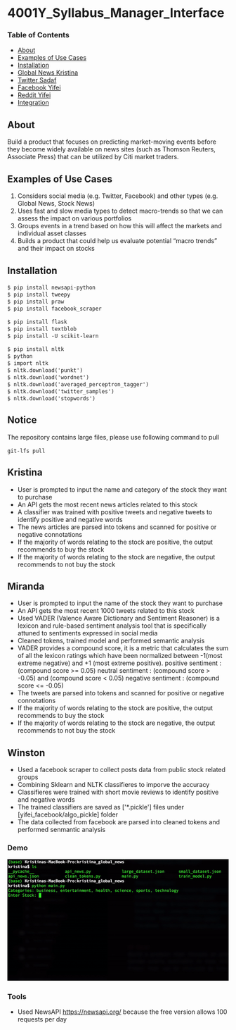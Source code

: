 # 4001Y_Syllabus_Manager_Interface

### Table of Contents
- [About](#About)
- [Examples of Use Cases](#Examples-of-Use-Cases)
- [Installation](#Installation)
- [Global News Kristina](#Global-News-Kristina)
- [Twitter Sadaf](#Twitter-Sadaf)
- [Facebook Yifei](#Facebook-Yifei)
- [Reddit Yifei](#Reddit-Yifei)
- [Integration](#Integration)


## About
Build a product that focuses on predicting market-moving events before they become widely available on news sites (such as Thomson Reuters, Associate Press) that can be utilized by Citi market traders.

## Examples of Use Cases

1. Considers social media (e.g. Twitter, Facebook) and other types (e.g. Global News, Stock News)
2. Uses fast and slow media types to detect macro-trends so that we can assess the impact on various portfolios
3. Groups events in a trend based on how this will affect the markets and individual asset classes
4. Builds a product that could help us evaluate potential “macro trends” and their impact on stocks

## Installation

```shell script
$ pip install newsapi-python
$ pip install tweepy
$ pip install praw
$ pip install facebook_scraper

```

```shell script
$ pip install flask
$ pip install textblob
$ pip install -U scikit-learn

```

```shell script
$ pip install nltk
$ python
$ import nltk
$ nltk.download('punkt')
$ nltk.download('wordnet')
$ nltk.download('averaged_perceptron_tagger')
$ nltk.download('twitter_samples')
$ nltk.download('stopwords')

```
## Notice
The repository contains large files, please use following command to pull
```
git-lfs pull
```
## Kristina
  - User is prompted to input the name and category of the stock they want to purchase
  - An API gets the most recent news articles related to this stock
  - A classifier was trained with positive tweets and negative tweets to identify positive and negative words
  - The news articles are parsed into tokens and scanned for positive or negative connotations
  - If the majority of words relating to the stock are positive, the output recommends to buy the stock
  - If the majority of words relating to the stock are negative, the output recommends to not buy the stock

## Miranda
  - User is prompted to input the name of the stock they want to purchase
  - An API gets the most recent 1000 tweets related to this stock
  - Used VADER (Valence Aware Dictionary and Sentiment Reasoner) is a lexicon and rule-based sentiment analysis tool that is specifically attuned to sentiments expressed in social media
  - Cleaned tokens, trained model and performed semantic analysis
  - VADER provides a compound score, it is a metric that calculates the sum of all the lexicon ratings which have been normalized between -1(most extreme negative) and +1 (most extreme positive).
    positive sentiment : (compound score >= 0.05)
    neutral sentiment : (compound score > -0.05) and (compound score < 0.05)
    negative sentiment : (compound score <= -0.05)
  - The tweets are parsed into tokens and scanned for positive or negative connotations
  - If the majority of words relating to the stock are positive, the output recommends to buy the stock
  - If the majority of words relating to the stock are negative, the output recommends to not buy the stock
  
## Winston
  - Used a facebook scraper to collect posts data from public stock related groups
  - Combining Sklearn and NLTK classifieres to imporve the accuracy
  - Classifieres were trained with short movie reviews to identify positive and negative words
  - The trained classifiers are saved as ['\*.pickle'] files under [yifei_facebook/algo_pickle] folder
  - The data collected from facebook are parsed into cleaned tokens and performed senmantic analysis

### Demo
  ![](kristina_global_news/demos/global_news_demo.gif)

### Tools
  - Used NewsAPI https://newsapi.org/ because the free version allows 100 requests per day
